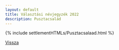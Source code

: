 ```yaml
---
layout: default
title: Választási névjegyzék 2022
description: Pusztacsalád
---
```


{% include settlementHTMLs/Pusztacsalaad.html %}

[Vissza](./)